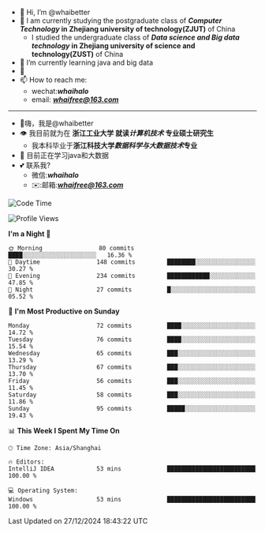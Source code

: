 - 👋 Hi, I’m @whaibetter
- 👀 I am currently studying the postgraduate class of ***Computer Technology* in Zhejiang university of technology(ZJUT)** of China
  -  I studied the undergraduate class of ***Data science and Big data technology* in Zhejiang university of science and technology(ZUST)** of China
- 🌱 I’m currently learning java and big data
- 💞️ 
- 📫 How to reach me: 
  - wechat:***whaihalo***
  - email: ***whaifree@163.com***
 ------------------------
- 👋嗨，我是@whaibetter
- 👁 我目前就为在 **浙江工业大学 就读*计算机技术* 专业硕士研究生**
  - 我本科毕业于**浙江科技大学*数据科学与大数据技术*专业**
- 🌴 目前正在学习java和大数据
- 💕 联系我?
  - 微信:***whaihalo***
  - ✉️:邮箱:***whaifree@163.com***

<!--START_SECTION:waka-->
![Code Time](http://img.shields.io/badge/Code%20Time-663%20hrs%2023%20mins-blue)

![Profile Views](http://img.shields.io/badge/Profile%20Views-0-blue)

**I'm a Night 🦉** 

```text
🌞 Morning                80 commits          ████░░░░░░░░░░░░░░░░░░░░░   16.36 % 
🌆 Daytime                148 commits         ████████░░░░░░░░░░░░░░░░░   30.27 % 
🌃 Evening                234 commits         ████████████░░░░░░░░░░░░░   47.85 % 
🌙 Night                  27 commits          █░░░░░░░░░░░░░░░░░░░░░░░░   05.52 % 
```
📅 **I'm Most Productive on Sunday** 

```text
Monday                   72 commits          ████░░░░░░░░░░░░░░░░░░░░░   14.72 % 
Tuesday                  76 commits          ████░░░░░░░░░░░░░░░░░░░░░   15.54 % 
Wednesday                65 commits          ███░░░░░░░░░░░░░░░░░░░░░░   13.29 % 
Thursday                 67 commits          ███░░░░░░░░░░░░░░░░░░░░░░   13.70 % 
Friday                   56 commits          ███░░░░░░░░░░░░░░░░░░░░░░   11.45 % 
Saturday                 58 commits          ███░░░░░░░░░░░░░░░░░░░░░░   11.86 % 
Sunday                   95 commits          █████░░░░░░░░░░░░░░░░░░░░   19.43 % 
```


📊 **This Week I Spent My Time On** 

```text
🕑︎ Time Zone: Asia/Shanghai

🔥 Editors: 
IntelliJ IDEA            53 mins             █████████████████████████   100.00 % 

💻 Operating System: 
Windows                  53 mins             █████████████████████████   100.00 % 
```


 Last Updated on 27/12/2024 18:43:22 UTC
<!--END_SECTION:waka-->
